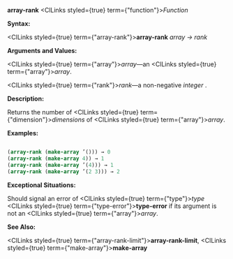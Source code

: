 **array-rank** <ClLinks styled={true} term={"function"}><i>Function</i></ClLinks> 



**Syntax:** 



<ClLinks styled={true} term={"array-rank"}><b>array-rank</b></ClLinks> *array → rank* 



**Arguments and Values:** 



<ClLinks styled={true} term={"array"}><i>array</i></ClLinks>—an <ClLinks styled={true} term={"array"}><i>array</i></ClLinks>. 



<ClLinks styled={true} term={"rank"}><i>rank</i></ClLinks>—a non-negative *integer* . 



**Description:** 



Returns the number of <ClLinks styled={true} term={"dimension"}><i>dimensions</i></ClLinks> of <ClLinks styled={true} term={"array"}><i>array</i></ClLinks>. 



**Examples:**
```lisp

(array-rank (make-array ’())) → 0 
(array-rank (make-array 4)) → 1 
(array-rank (make-array ’(4))) → 1 
(array-rank (make-array ’(2 3))) → 2 

```
**Exceptional Situations:** 



Should signal an error of <ClLinks styled={true} term={"type"}><i>type</i></ClLinks> <ClLinks styled={true} term={"type-error"}><b>type-error</b></ClLinks> if its argument is not an <ClLinks styled={true} term={"array"}><i>array</i></ClLinks>. 



**See Also:** 



<ClLinks styled={true} term={"array-rank-limit"}><b>array-rank-limit</b></ClLinks>, <ClLinks styled={true} term={"make-array"}><b>make-array</b></ClLinks> 



